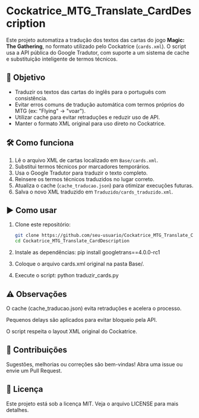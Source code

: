 # Cockatrice_MTG_Translate_CardDescription

Este projeto automatiza a tradução dos textos das cartas do jogo **Magic: The Gathering**, no formato utilizado pelo Cockatrice (`cards.xml`). O script usa a API pública do Google Tradutor, com suporte a um sistema de cache e substituição inteligente de termos técnicos.

## 🧠 Objetivo

- Traduzir os textos das cartas do inglês para o português com consistência.
- Evitar erros comuns de tradução automática com termos próprios do MTG (ex: "Flying" → "voar").
- Utilizar cache para evitar retraduções e reduzir uso de API.
- Manter o formato XML original para uso direto no Cockatrice.

## 🛠️ Como funciona

1. Lê o arquivo XML de cartas localizado em `Base/cards.xml`.
2. Substitui termos técnicos por marcadores temporários.
3. Usa o Google Tradutor para traduzir o texto completo.
4. Reinsere os termos técnicos traduzidos no lugar correto.
5. Atualiza o cache (`cache_traducao.json`) para otimizar execuções futuras.
6. Salva o novo XML traduzido em `Traduzido/cards_traduzido.xml`.

## ▶️ Como usar

1. Clone este repositório:
   ```bash
   git clone https://github.com/seu-usuario/Cockatrice_MTG_Translate_CardDescription.git
   cd Cockatrice_MTG_Translate_CardDescription

2. Instale as dependências:
   pip install googletrans==4.0.0-rc1

3. Coloque o arquivo cards.xml original na pasta Base/.

4. Execute o script:
python traduzir_cards.py



## ⚠️ Observações
O cache (cache_traducao.json) evita retraduções e acelera o processo.

Pequenos delays são aplicados para evitar bloqueio pela API.

O script respeita o layout XML original do Cockatrice.

## 🧠 Contribuições
Sugestões, melhorias ou correções são bem-vindas! Abra uma issue ou envie um Pull Request.

## 📄 Licença
Este projeto está sob a licença MIT. Veja o arquivo LICENSE para mais detalhes.


